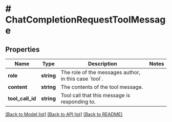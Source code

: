 # # ChatCompletionRequestToolMessage

## Properties

Name | Type | Description | Notes
------------ | ------------- | ------------- | -------------
**role** | **string** | The role of the messages author, in this case &#x60;tool&#x60;. |
**content** | **string** | The contents of the tool message. |
**tool_call_id** | **string** | Tool call that this message is responding to. |

[[Back to Model list]](../../README.md#models) [[Back to API list]](../../README.md#endpoints) [[Back to README]](../../README.md)
